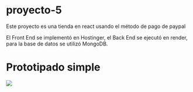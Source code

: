 # proyecto-5
Este proyecto es una tienda en react usando el método de pago de paypal

El Front End se implementó en Hostinger, el Back End se ejecutó en render, para la base de datos se utilizó MongoDB.

# Prototipado simple
![](https://github.com/bleon27/proyecto-5/blob/main/prototipado%20simple.png)